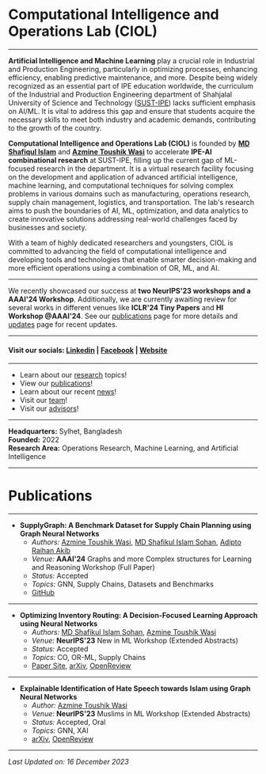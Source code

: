 # Computational Intelligence and Operations Lab (CIOL)

---

**Artificial Intelligence and Machine Learning** play a crucial role in Industrial and Production Engineering, particularly in optimizing processes, enhancing efficiency, enabling predictive maintenance, and more. Despite being widely recognized as an essential part of IPE education worldwide, the curriculum of the Industrial and Production Engineering department of Shahjalal University of Science and Technology ([SUST-IPE](https://www.sust.edu/d/ipe)) lacks sufficient emphasis on AI/ML. It is vital to address this gap and ensure that students acquire the necessary skills to meet both industry and academic demands, contributing to the growth of the country.

**Computational Intelligence and Operations Lab (CIOL)** is founded by [**MD Shafiqul Islam**](https://www.linkedin.com/in/md-shafikul-islam-sohan/) and [**Azmine Toushik Wasi**](https://azminewasi.github.io/) to accelerate **IPE-AI combinational research** at SUST-IPE, filling up the current gap of ML-focused research in the department. It is a virtual research facility focusing on the development and application of advanced artificial intelligence, machine learning, and computational techniques for solving complex problems in various domains such as manufacturing, operations research, supply chain management, logistics, and transportation. The lab's research aims to push the boundaries of AI, ML, optimization, and data analytics to create innovative solutions addressing real-world challenges faced by businesses and society.

With a team of highly dedicated researchers and youngsters, CIOL is committed to advancing the field of computational intelligence and developing tools and technologies that enable smarter decision-making and more efficient operations using a combination of OR, ML, and AI.

---

We recently showcased our success at **two NeurIPS'23 workshops and a AAAI'24 Workshop**. Additionally, we are currently awaiting review for several works in different venues like **ICLR'24 Tiny Papers** and **HI Workshop @AAAI'24**. See our [publications](https://ciol-sust.github.io/papers.html) page for more details and [updates](https://ciol-sust.github.io/updates.html) page for recent updates.

---

#### Visit our socials: [Linkedin](https://www.linkedin.com/company/ciol-ipe-sust/) | [Facebook](https://www.facebook.com/ciol.sust/) | [Website](https://ciol-sust.github.io/)

---

- Learn about our [research](https://ciol-sust.github.io/research.html) topics!
- View our [publications](https://ciol-sust.github.io/papers.html)!
- Learn about our recent [news](https://ciol-sust.github.io/updates.html)!
- Visit our [team](https://ciol-sust.github.io/team.html)!
- Visit our [advisors](https://ciol-sust.github.io/advisors.html)!

---

**Headquarters:** Sylhet, Bangladesh  
**Founded:** 2022  
**Research Area:** Operations Research, Machine Learning, and Artificial Intelligence

---
# Publications

---

- **SupplyGraph: A Benchmark Dataset for Supply Chain Planning using Graph Neural Networks**
  - *Authors:* [Azmine Toushik Wasi](https://azminewasi.github.io/), [MD Shafikul Islam Sohan](https://www.linkedin.com/in/md-shafikul-islam-sohan/), [Adipto Raihan Akib](#)
  - *Venue:* **AAAI'24** Graphs and more Complex structures for Learning and Reasoning Workshop (Full Paper)
  - *Status:* Accepted
  - *Topics:* GNN, Supply Chains, Datasets and Benchmarks
  - [GitHub](https://github.com/CIOL-SUST/SupplyGraph)

---

- **Optimizing Inventory Routing: A Decision-Focused Learning Approach using Neural Networks**
  - *Authors:* [MD Shafikul Islam Sohan](https://www.linkedin.com/in/md-shafikul-islam-sohan/), [Azmine Toushik Wasi](https://azminewasi.github.io/)
  - *Venue:* **NeurIPS'23** New in ML Workshop (Extended Abstracts)
  - *Status:* Accepted
  - *Topics:* CO, OR-ML, Supply Chains
  - [Paper Site](https://ciol-sust.github.io/works/IRP_DFNN/index.html), [arXiv](https://arxiv.org/abs/2311.00983), [OpenReview](https://openreview.net/forum?id=r0fzjB8f7f&)

---

- **Explainable Identification of Hate Speech towards Islam using Graph Neural Networks**
  - *Author:* [Azmine Toushik Wasi](https://azminewasi.github.io/)
  - *Venue:* **NeurIPS'23** Muslims in ML Workshop (Extended Abstracts)
  - *Status:* Accepted, Oral
  - *Topics:* GNN, XAI
  - [arXiv](https://arxiv.org/abs/2311.04916), [OpenReview](https://openreview.net/forum?id=jG3Y7bA94N)

---



_Last Updated on: 16 December 2023_


